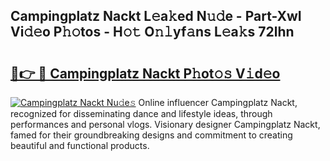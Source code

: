 ## Campingplatz Nackt L𝚎a𝚔ed N𝚞𝚍e - Part-XwI Vi𝚍𝚎o P𝚑𝚘tos - H𝚘𝚝 O𝚗𝚕yf𝚊ns L𝚎a𝚔s 72lhn

# <h2><a href="http://kfadrc.oniu.top/?m=Campingplatz+Nackt">🔗👉 🔴 Campingplatz Nackt P𝚑ot𝚘𝚜 V𝚒d𝚎o</a></h2>

[![Campingplatz Nackt Nu𝚍e𝚜](https://i.imgur.com/0qMVB7G.gif)](http://kfadrc.oniu.top/?m=Campingplatz+Nackt)
Online influencer Campingplatz Nackt, recognized for disseminating dance and lifestyle ideas, through performances and personal vlogs. Visionary designer Campingplatz Nackt, famed for their groundbreaking designs and commitment to creating beautiful and functional products.  
